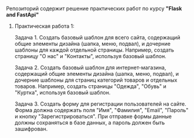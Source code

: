 Репозиторий содержит решение практических работ по курсу **"Flask and FastApi"**
1. Практическая работа 1:

   Задача 1. Создать базовый шаблон для всего сайта, содержащий
                общие элементы дизайна (шапка, меню, подвал), и
                дочерние шаблоны для каждой отдельной страницы.
                Например, создать страницу "О нас" и "Контакты",
                используя базовый шаблон.

    Задача 2. Создать базовый шаблон для интернет-магазина,
              содержащий общие элементы дизайна (шапка, меню,
              подвал), и дочерние шаблоны для страниц категорий
              товаров и отдельных товаров.
              Например, создать страницы "Одежда", "Обувь" и "Куртка",
              используя базовый шаблон.

   Задача 3. Создать форму для регистрации пользователей на сайте. Форма
             должна содержать поля "Имя", "Фамилия", "Email", "Пароль" и
             кнопку "Зарегистрироваться". При отправке формы данные должны
             сохраняться в базе данных, а пароль должен быть зашифрован.

